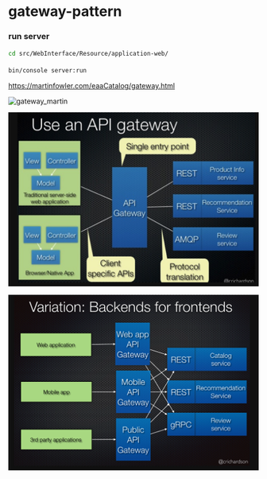 # gateway-pattern

### run server
```bash
cd src/WebInterface/Resource/application-web/

bin/console server:run 
```


https://martinfowler.com/eaaCatalog/gateway.html

![gateway_martin](https://martinfowler.com/eaaCatalog/gatewaySketch.gif)

![gateway 1](https://github.com/rafaelcalleja/gateway-pattern/blob/master/Captura%20de%20pantalla%202018-11-07%20a%20las%2015.47.06.png?raw=true)

![getway 2](https://raw.githubusercontent.com/rafaelcalleja/gateway-pattern/master/Captura%20de%20pantalla%202018-11-07%20a%20las%2015.47.23.png)

